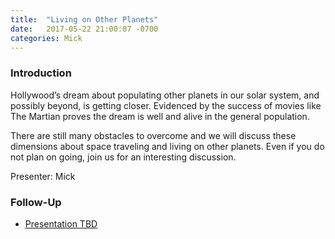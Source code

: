 ```yaml
---
title:  "Living on Other Planets"
date:   2017-05-22 21:00:07 -0700
categories: Mick
---
```


### Introduction

Hollywood’s dream about populating other planets in our solar system, and possibly beyond, is getting closer. Evidenced by the success of movies like The Martian proves the dream is well and alive in the general population.

There are still many obstacles to overcome and we will discuss these dimensions about space traveling and living on other planets. Even if you do not plan on going, join us for an interesting discussion.

Presenter: Mick

### Follow-Up

* [Presentation TBD](/assets/present/tbd.pdf) 
